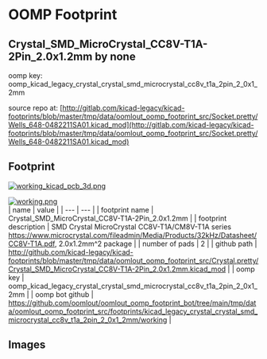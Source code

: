 # OOMP Footprint  
## Crystal_SMD_MicroCrystal_CC8V-T1A-2Pin_2.0x1.2mm  by none  
  
oomp key: oomp_kicad_legacy_crystal_crystal_smd_microcrystal_cc8v_t1a_2pin_2_0x1_2mm  
  
source repo at: [http://gitlab.com/kicad-legacy/kicad-footprints/blob/master/tmp/data/oomlout_oomp_footprint_src/Socket.pretty/Wells_648-0482211SA01.kicad_mod](http://gitlab.com/kicad-legacy/kicad-footprints/blob/master/tmp/data/oomlout_oomp_footprint_src/Socket.pretty/Wells_648-0482211SA01.kicad_mod)  
## Footprint  
  
[![working_kicad_pcb_3d.png](working_kicad_pcb_3d_600.png)](working_kicad_pcb_3d.png)  
  
[![working.png](working_600.png)](working.png)  
| name | value | 
| --- | --- | 
| footprint name | Crystal_SMD_MicroCrystal_CC8V-T1A-2Pin_2.0x1.2mm | 
| footprint description | SMD Crystal MicroCrystal CC8V-T1A/CM8V-T1A series https://www.microcrystal.com/fileadmin/Media/Products/32kHz/Datasheet/CC8V-T1A.pdf, 2.0x1.2mm^2 package | 
| number of pads | 2 | 
| github path | http://github.com/kicad-legacy/kicad-footprints/blob/master/tmp/data/oomlout_oomp_footprint_src/Crystal.pretty/Crystal_SMD_MicroCrystal_CC8V-T1A-2Pin_2.0x1.2mm.kicad_mod | 
| oomp key | oomp_kicad_legacy_crystal_crystal_smd_microcrystal_cc8v_t1a_2pin_2_0x1_2mm | 
| oomp bot github | https://github.com/oomlout/oomlout_oomp_footprint_bot/tree/main/tmp/data/oomlout_oomp_footprint_src/footprints/kicad_legacy_crystal_crystal_smd_microcrystal_cc8v_t1a_2pin_2_0x1_2mm/working | 
## Images  
